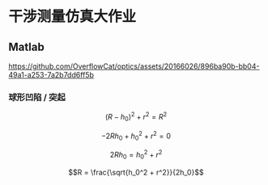 # 干涉测量仿真大作业

## Matlab

https://github.com/OverflowCat/optics/assets/20166026/896ba90b-bb04-49a1-a253-7a2b7dd6ff5b


<!-- lambda = 600e-9
h = 200e-9
theta = 27 deg

被检测平面 A:
A(x, y) = if x^2 + y^2 <= d^2 / 4 then h + h*cos(2 * pi / d * sqrt(x^2+y^2)) else 0

光强
I = (1+cos(2*pi * x / lambda)) / 2
位置 x 处的厚
h = x * tan(theta)
x 处光强序列
I_1 = h - 2 * A(x, y) -->

### 球形凹陷 / 突起

$$(R - h_0)^2 + r^2 = R^2$$

$$-2 R h_0 + h_0^2 + r^2 = 0$$

$$2 R h_0 = h_0^2 + r^2$$

$$R = \frac{\sqrt{h_0^2 + r^2}}{2h_0}$$

